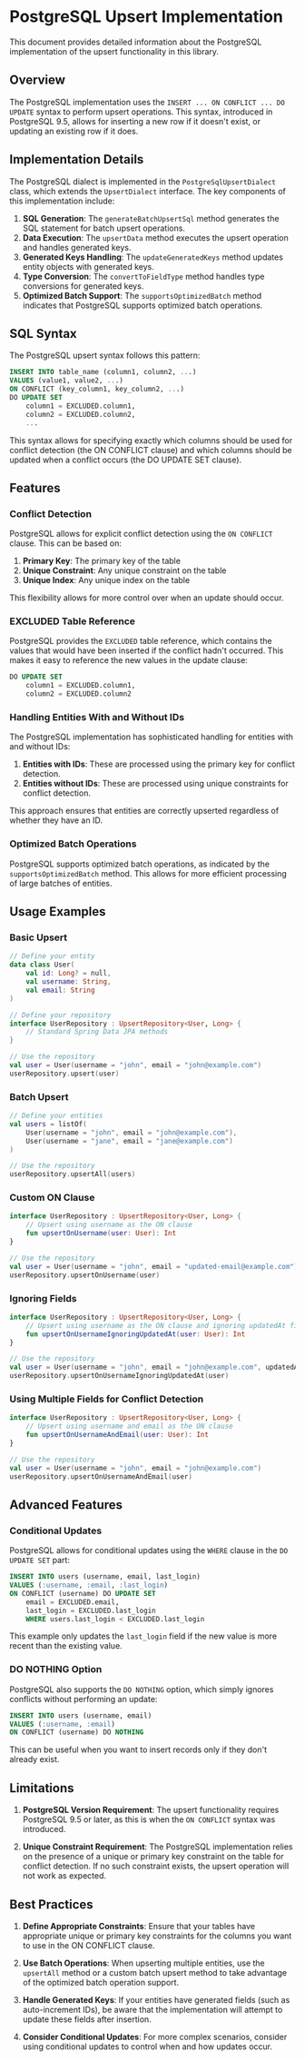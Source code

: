 # PostgreSQL Upsert Implementation

This document provides detailed information about the PostgreSQL implementation of the upsert functionality in this library.

## Overview

The PostgreSQL implementation uses the `INSERT ... ON CONFLICT ... DO UPDATE` syntax to perform upsert operations. This syntax, introduced in PostgreSQL 9.5, allows for inserting a new row if it doesn't exist, or updating an existing row if it does.

## Implementation Details

The PostgreSQL dialect is implemented in the `PostgreSqlUpsertDialect` class, which extends the `UpsertDialect` interface. The key components of this implementation include:

1. **SQL Generation**: The `generateBatchUpsertSql` method generates the SQL statement for batch upsert operations.
2. **Data Execution**: The `upsertData` method executes the upsert operation and handles generated keys.
3. **Generated Keys Handling**: The `updateGeneratedKeys` method updates entity objects with generated keys.
4. **Type Conversion**: The `convertToFieldType` method handles type conversions for generated keys.
5. **Optimized Batch Support**: The `supportsOptimizedBatch` method indicates that PostgreSQL supports optimized batch operations.

## SQL Syntax

The PostgreSQL upsert syntax follows this pattern:

```sql
INSERT INTO table_name (column1, column2, ...)
VALUES (value1, value2, ...)
ON CONFLICT (key_column1, key_column2, ...)
DO UPDATE SET
    column1 = EXCLUDED.column1,
    column2 = EXCLUDED.column2,
    ...
```

This syntax allows for specifying exactly which columns should be used for conflict detection (the ON CONFLICT clause) and which columns should be updated when a conflict occurs (the DO UPDATE SET clause).

## Features

### Conflict Detection

PostgreSQL allows for explicit conflict detection using the `ON CONFLICT` clause. This can be based on:

1. **Primary Key**: The primary key of the table
2. **Unique Constraint**: Any unique constraint on the table
3. **Unique Index**: Any unique index on the table

This flexibility allows for more control over when an update should occur.

### EXCLUDED Table Reference

PostgreSQL provides the `EXCLUDED` table reference, which contains the values that would have been inserted if the conflict hadn't occurred. This makes it easy to reference the new values in the update clause:

```sql
DO UPDATE SET
    column1 = EXCLUDED.column1,
    column2 = EXCLUDED.column2
```

### Handling Entities With and Without IDs

The PostgreSQL implementation has sophisticated handling for entities with and without IDs:

1. **Entities with IDs**: These are processed using the primary key for conflict detection.
2. **Entities without IDs**: These are processed using unique constraints for conflict detection.

This approach ensures that entities are correctly upserted regardless of whether they have an ID.

### Optimized Batch Operations

PostgreSQL supports optimized batch operations, as indicated by the `supportsOptimizedBatch` method. This allows for more efficient processing of large batches of entities.

## Usage Examples

### Basic Upsert

```kotlin
// Define your entity
data class User(
    val id: Long? = null,
    val username: String,
    val email: String
)

// Define your repository
interface UserRepository : UpsertRepository<User, Long> {
    // Standard Spring Data JPA methods
}

// Use the repository
val user = User(username = "john", email = "john@example.com")
userRepository.upsert(user)
```

### Batch Upsert

```kotlin
// Define your entities
val users = listOf(
    User(username = "john", email = "john@example.com"),
    User(username = "jane", email = "jane@example.com")
)

// Use the repository
userRepository.upsertAll(users)
```

### Custom ON Clause

```kotlin
interface UserRepository : UpsertRepository<User, Long> {
    // Upsert using username as the ON clause
    fun upsertOnUsername(user: User): Int
}

// Use the repository
val user = User(username = "john", email = "updated-email@example.com")
userRepository.upsertOnUsername(user)
```

### Ignoring Fields

```kotlin
interface UserRepository : UpsertRepository<User, Long> {
    // Upsert using username as the ON clause and ignoring updatedAt field
    fun upsertOnUsernameIgnoringUpdatedAt(user: User): Int
}

// Use the repository
val user = User(username = "john", email = "john@example.com", updatedAt = LocalDateTime.now())
userRepository.upsertOnUsernameIgnoringUpdatedAt(user)
```

### Using Multiple Fields for Conflict Detection

```kotlin
interface UserRepository : UpsertRepository<User, Long> {
    // Upsert using username and email as the ON clause
    fun upsertOnUsernameAndEmail(user: User): Int
}

// Use the repository
val user = User(username = "john", email = "john@example.com")
userRepository.upsertOnUsernameAndEmail(user)
```

## Advanced Features

### Conditional Updates

PostgreSQL allows for conditional updates using the `WHERE` clause in the `DO UPDATE SET` part:

```sql
INSERT INTO users (username, email, last_login)
VALUES (:username, :email, :last_login)
ON CONFLICT (username) DO UPDATE SET
    email = EXCLUDED.email,
    last_login = EXCLUDED.last_login
    WHERE users.last_login < EXCLUDED.last_login
```

This example only updates the `last_login` field if the new value is more recent than the existing value.

### DO NOTHING Option

PostgreSQL also supports the `DO NOTHING` option, which simply ignores conflicts without performing an update:

```sql
INSERT INTO users (username, email)
VALUES (:username, :email)
ON CONFLICT (username) DO NOTHING
```

This can be useful when you want to insert records only if they don't already exist.

## Limitations

1. **PostgreSQL Version Requirement**: The upsert functionality requires PostgreSQL 9.5 or later, as this is when the `ON CONFLICT` syntax was introduced.

2. **Unique Constraint Requirement**: The PostgreSQL implementation relies on the presence of a unique or primary key constraint on the table for conflict detection. If no such constraint exists, the upsert operation will not work as expected.

## Best Practices

1. **Define Appropriate Constraints**: Ensure that your tables have appropriate unique or primary key constraints for the columns you want to use in the ON CONFLICT clause.

2. **Use Batch Operations**: When upserting multiple entities, use the `upsertAll` method or a custom batch upsert method to take advantage of the optimized batch operation support.

3. **Handle Generated Keys**: If your entities have generated fields (such as auto-increment IDs), be aware that the implementation will attempt to update these fields after insertion.

4. **Consider Conditional Updates**: For more complex scenarios, consider using conditional updates to control when and how updates occur.